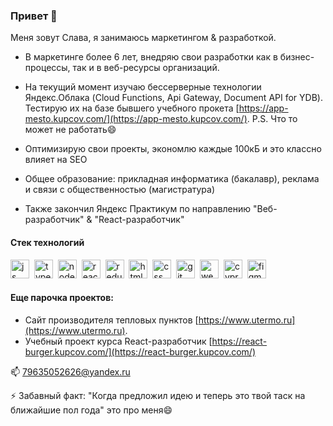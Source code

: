 ### Привет 👋

Меня зовут Слава, я занимаюсь маркетингом & разработкой.

- В маркетинге более 6 лет, внедряю свои разработки как в бизнес-процессы, так и в веб-ресурсы организаций.
- На текущий момент изучаю бессерверные технологии Яндекс.Облака (Cloud Functions, Api Gateway, Document API for YDB).
Тестирую их на базе бывшего учебного прокета [https://app-mesto.kupcov.com/](https://app-mesto.kupcov.com/). P.S. Что то может не работать😄
- Оптимизирую свои проекты, экономлю каждые 100кБ и это классно влияет на SEO

- Общее образование: прикладная информатика (бакалавр), реклама и связи с общественностью (магистратура)
- Также закончил Яндекс Практикум по направлению "Веб-разработчик" & "React-разработчик"

#### Стек технологий
<img src="https://cdn.jsdelivr.net/gh/devicons/devicon/icons/javascript/javascript-original.svg" title="js" width="30" height="30"/>&nbsp;
<img src="https://cdn.jsdelivr.net/gh/devicons/devicon/icons/typescript/typescript-original.svg" title="typescript" width="30" height="30"/>&nbsp;
<img src="https://cdn.jsdelivr.net/gh/devicons/devicon/icons/nodejs/nodejs-original.svg" title="node" width="30" height="30"/>&nbsp;
<img src="https://cdn.jsdelivr.net/gh/devicons/devicon/icons/react/react-original.svg" title="react" width="30" height="30"/>&nbsp;
<img src="https://cdn.jsdelivr.net/gh/devicons/devicon/icons/redux/redux-original.svg" title="redux" width="30" height="30"/>&nbsp;
<img src="https://cdn.jsdelivr.net/gh/devicons/devicon/icons/html5/html5-original.svg" title="html" width="30" height="30"/>&nbsp;
<img src="https://cdn.jsdelivr.net/gh/devicons/devicon/icons/css3/css3-original.svg" title="css" width="30" height="30"/>&nbsp;
<img src="https://cdn.jsdelivr.net/gh/devicons/devicon/icons/git/git-plain.svg" title="git" width="30" height="30"/>&nbsp;
<img src="https://cdn.jsdelivr.net/gh/devicons/devicon/icons/webpack/webpack-original.svg" title="webpack" width="30" height="30"/>&nbsp;
<img src="https://asset.brandfetch.io/idIq_kF0rb/idv3zwmSiY.jpeg" title="cypress" width="30" height="30"/>&nbsp;
<img src="https://cdn.jsdelivr.net/gh/devicons/devicon/icons/figma/figma-original.svg" title="figma" width="30" height="30"/>&nbsp;

#### Еще парочка проектов:
- Сайт производителя тепловых пунктов [https://www.utermo.ru](https://www.utermo.ru).
- Учебный проект курса React-разработчик [https://react-burger.kupcov.com/](https://react-burger.kupcov.com/)

📫 [79635052626@yandex.ru](mailto:79635052626@yandex.ru)

⚡ Забавный факт: "Когда предложил идею и теперь это твой таск на ближайшие пол года" это про меня😄


